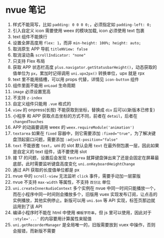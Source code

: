# nvue 笔记

1. 样式不能简写，比如 `padding: 0 0 0 0;`，必须指定如 `padding-left: 0;`
2. 引入自定义 icon 需要使用 weex 的模块加载, icon 必须使用 text 包裹
3. text 组件不能换行
4. 设置全屏高度用 `flex: 1`，而非 `min-height: 100%; height: auto;`
5. 取消原生 APP 导航 `titleNView: false`
6. 取消滚动条 `scrollIndicator: "none"`
7. 只支持 Flex 布局
8. 获取 APP 状态栏高度 `plus.navigator.getStatusbarHeight()`，动态获取的值单位为 `px`，累加时记得调用 `uni.upx2px()` 转换单位，upx 就是 rpx
9. text 里不能用插槽，可以用 props 代替，详情见 `icon-button` 组件
10. 组件里面不能用 `onLoad` 生命周期
11. `image` 必须设置宽高
12. 不支持 `z-index`
13. 自定义组件只能用 `.vue` 格式的
14. `view` 的 onpress(长按) 不能获取到坐标，替换成 `div` 后可以(新版本已修复)
15. 小程序 和 APP 获取点击坐标的方式不同，前者在 `detail`，后者在 `changedTouches`
16. APP 的动画要调用 weex 的 `weex.requireModule('animation')`
17. `textarea` 如果在 `fixed` 容器中，则它需要添加 `:fixed="true"`，为了解决键盘顶起窗口问题，需要添加 `:adjust-position="false"`
18. `text` 不能嵌套 `text`，uni 的 slot 默认会用 `text` 在最外侧包裹一层，因此如果是自定义的 text 组件，请不要使用 slot
19. 接 17 的问题，设置后会发现 `textarea` 就算键盘弹出来了还是会固定在屏幕最底部，此时需要监听键盘高度变化 `uni.onKeyboardHeightChange`
20. 通过 API 获取的长度值单位都是 px
21. nvue 中的 `scroll-view` 无法监听 `click` 事件，需要手动加一层蒙版
22. nvue 不支持 `max-width` 等属性，不支持 `百分比` 单位
23. `uni.createInnerAudioContext` 多个实例在 nvue 中同一时间只能播放一个，而在小程序中同一时间则会播放多个，旧版用 vuex 实现发布订阅，让点击的实例播放，其他实例停止。新版可以用 `uni.$on` 等 API 实现，标签页那边就运用到了该 API
24. 编译小程序时不能在 html 中使用 `模板字符串`，但 js 里可以使用，因此对于 `:style='...'` 的内容要用计算属性来赋值
25. `uni.getRecorderManager` 是全局唯一的，旧版需要放到 vuex 中操作，否则会报错，而新版不需要
